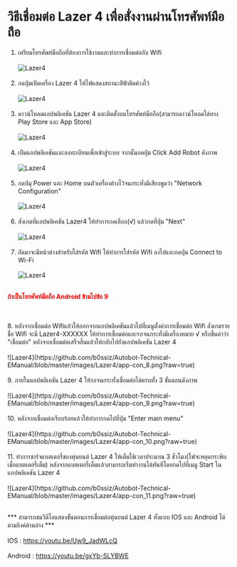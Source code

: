 # วิธีเชื่อมต่อ Lazer 4 เพื่อสั่งงานผ่านโทรศัพท์มือถือ
1. เตรียมโทรศัพท์มือถือที่ต้องการใช้งานและทำการเชื่อมต่อกับ Wifi
<br/><br/>
![Lazer4](https://github.com/b0ssiz/Autobot-Technical-EManual/blob/master/images/Lazer4/app-con_1.png?raw=true)
<br/><br/>
2. กดปุ่มเปิดเครื่อง Lazer 4 ให้ไฟแสดงสถานะสีฟ้าติดค้างไว้
<br/><br/>
![Lazer4](https://github.com/b0ssiz/Autobot-Technical-EManual/blob/master/images/Lazer4/app-con_2.png?raw=true)
<br/><br/>
3. ดาวน์โหลดแอปพลิเคชัน Lazer 4 และติดตั้งบนโทรศัพท์มือถือ(สามารถดาวน์โหลดได้ทาง Play Store และ App Store)
<br/><br/>
![Lazer4](https://github.com/b0ssiz/Autobot-Technical-EManual/blob/master/images/Lazer4/app-con_3.png?raw=true)
<br/><br/>
4. เปิดแอปพลิเคชันและลงทะเบียนเพื่อเข้าสู่ระบบ จากนั้นกดปุ่ม Click Add Robot ดังภาพ
<br/><br/>
![Lazer4](https://github.com/b0ssiz/Autobot-Technical-EManual/blob/master/images/Lazer4/app-con_4.png?raw=true)
<br/><br/>
5. กดป่มุ Power และ Home บนตัวเครื่องค้างไว้จนกระทั่งมีเสียงพูดว่า "Network Configuration"
<br/><br/>
![Lazer4](https://github.com/b0ssiz/Autobot-Technical-EManual/blob/master/images/Lazer4/app-con_5.png?raw=true)
<br/><br/>
6. สังเกตที่แอปพลิเคชัน Lazer4 ให้ทำการกดเลือก(√) แล้วกดที่ปุ่ม "Next"
<br/><br/>
![Lazer4](https://github.com/b0ssiz/Autobot-Technical-EManual/blob/master/images/Lazer4/app-con_6.png?raw=true)
<br/><br/>
7. ถัดมาจะมีหน้าต่างสำหรับใส่รหัส Wifi ให้ทำการใส่รหัส Wifi ลงไปและกดปุ่ม Connect to Wi-Fi
<br/><br/>
![Lazer4](https://github.com/b0ssiz/Autobot-Technical-EManual/blob/master/images/Lazer4/app-con_7.png?raw=true)
<br/><br/>
<p style="color:red"><b> ถ้าเป็นโทรศัพท์มือถือ Android ข้ามไปข้อ 9 </b></p><br/><br/>
8. หลังจากเชื่อมต่อ Wifiแล้วให้ออกจากแอปพลิเคชันแล้วไปที่เมนูตั้งค่าการเชื่อมต่อ Wifi
สังเกตรายชื่อ Wifi จะมี Lazer4-XXXXXX ให้ทำการเชื่อมต่อและรอจนกระทั่งมีเครื่องหมาย √ หรือขึ้นคำว่า "เชื่อมต่อ"
หลังจากเชื่อมต่อเสร็จสิ้นแล้วให้กลับไปยังแอปพลิเคชัน Lazer 4
<br/><br/>
![Lazer4](https://github.com/b0ssiz/Autobot-Technical-EManual/blob/master/images/Lazer4/app-con_8.png?raw=true)
<br/><br/>
9. ภายในแอปพลิเคชัน Lazer 4 ให้รอจนกระทั่งเชื่อมต่อได้ครบทั้ง 3 ขั้นตอนดังภาพ
<br/><br/>
![Lazer4](https://github.com/b0ssiz/Autobot-Technical-EManual/blob/master/images/Lazer4/app-con_9.png?raw=true)
<br/><br/>
10. หลังจากเชื่อมต่อเรียบร้อยแล้วให้ทำการกดไปที่ปุ่ม "Enter main menu"
<br/><br/>
![Lazer4](https://github.com/b0ssiz/Autobot-Technical-EManual/blob/master/images/Lazer4/app-con_10.png?raw=true)
<br/><br/>
11. ทำการชาร์จแบตเตอรี่ของหุ่นยนต์ Lazer 4 ให้เต็มใช้เวลาประมาณ 3 ชั่วโมง(ไฟจะหยุดกระพิบเมื่อแบตเตอรี่เต็ม)
หลังจากแบตเตอรี่เต็มแล้วสามารถเริ่มทำงานได้ทันทีโดยกดไปที่เมนู Start ในแอปพลิเคชัน Lazer 4
<br/><br/>
![Lazer4](https://github.com/b0ssiz/Autobot-Technical-EManual/blob/master/images/Lazer4/app-con_11.png?raw=true)
<br/><br/>

*** สามารถชมวีดีโอแสดงขั้นตอนการเชื่อมต่อหุ่นยนต์ Lazer 4 ทั้งแบบ IOS และ Android ได้ตามลิงค์ด้านล่าง *** <br/><br/>
IOS : https://youtu.be/Uw9_JadWLcQ<br/><br/>
Android : https://youtu.be/gxYb-SLYBWE<br/><br/>